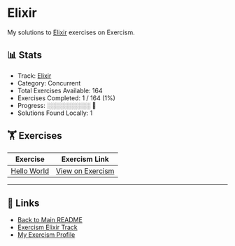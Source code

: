 # Elixir

My solutions to [Elixir](https://exercism.org/tracks/elixir) exercises on Exercism.

## 📊 Stats

- Track: [Elixir](https://exercism.org/tracks/elixir)
- Category: Concurrent
- Total Exercises Available: 164
- Exercises Completed: 1 / 164 (1%)
- Progress: ░░░░░░░░░░ 🔴
- Solutions Found Locally: 1

## 🏋️ Exercises

| Exercise | Exercism Link |
|----------|---------------|
| [Hello World](hello-world/README.md) | [View on Exercism](https://exercism.org/tracks/elixir/exercises/hello-world) |

---

## 🔗 Links

- [Back to Main README](../README.md)
- [Exercism Elixir Track](https://exercism.org/tracks/elixir)
- [My Exercism Profile](https://exercism.org/profiles/princemuel)
